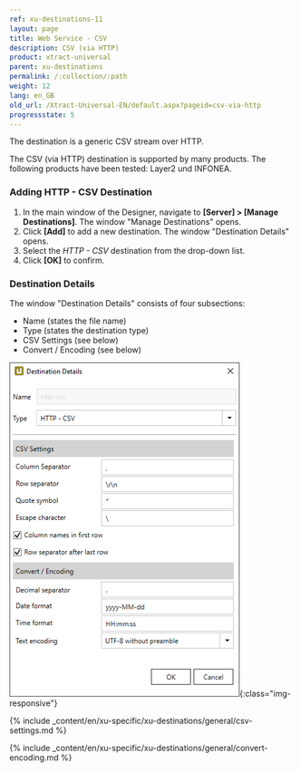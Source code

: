 ```yaml
---
ref: xu-destinations-11
layout: page
title: Web Service - CSV
description: CSV (via HTTP)
product: xtract-universal
parent: xu-destinations
permalink: /:collection/:path
weight: 12
lang: en_GB
old_url: /Xtract-Universal-EN/default.aspx?pageid=csv-via-http
progressstate: 5
---
```


The destination is a generic CSV stream over HTTP. 

The CSV (via HTTP) destination is supported by many products. The following products have been tested: Layer2 und INFONEA. 

### Adding HTTP - CSV Destination

1. In the main window of the Designer, navigate to **[Server] > [Manage Destinations]**. The window "Manage Destinations" opens.
2. Click **[Add]** to add a new destination. The window "Destination Details" opens.
3. Select the *HTTP - CSV* destination from the drop-down list.
4. Click **[OK]** to confirm.

### Destination Details
The window "Destination Details" consists of four subsections:
- Name (states the file name)
- Type (states the destination type)
- CSV Settings (see below)
- Convert / Encoding (see below)

![CSV-Destination-Details](/img/content/xu/CSV-Destination-Details.png){:class="img-responsive"}

{% include _content/en/xu-specific/xu-destinations/general/csv-settings.md %}														 

{% include _content/en/xu-specific/xu-destinations/general/convert-encoding.md %}		